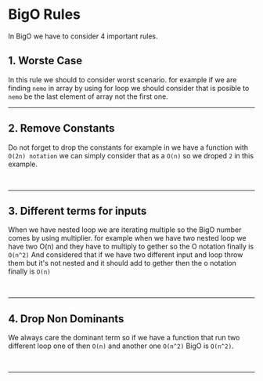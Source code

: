 # BigO Rules

In BigO we have to consider 4 important rules.

## 1. Worste Case

In this rule we should to consider worst scenario. for example if we are finding `nemo` in array by using for loop we should consider that is posible to `nemo` be the last element of array not the first one.
&nbsp;
___

## 2. Remove Constants

Do not forget to drop the constants for example in we have a function with `O(2n) notation` we can simply consider that as a `O(n)` so we droped `2` in this example.

&nbsp;
___

## 3. Different terms for inputs

When we have nested loop we are iterating multiple so the BigO number comes by using multiplier. for example when we have two nested loop we have two O(n) and they have to multiply to gether so the O notation finally is `O(n^2)`
And considered that if we have two different input and loop throw them but it's not nested and it should add to gether then the o notation finally is `O(n)`

&nbsp;
___

## 4. Drop Non Dominants

We always care the dominant term so if we have a function that run two different loop one of then `O(n)` and another one `O(n^2)` BigO is `O(n^2)`.

&nbsp;
___
